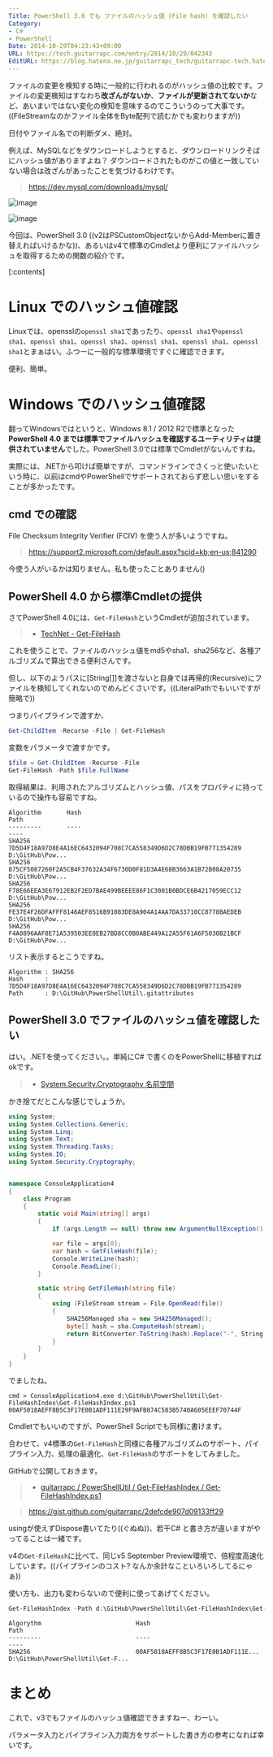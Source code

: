 ```yaml
---
Title: PowerShell 3.0 でも ファイルのハッシュ値 (File hash) を確認したい
Category:
- C#
- PowerShell
Date: 2014-10-29T04:23:43+09:00
URL: https://tech.guitarrapc.com/entry/2014/10/29/042343
EditURL: https://blog.hatena.ne.jp/guitarrapc_tech/guitarrapc-tech.hatenablog.com/atom/entry/8454420450070934386
---
```


ファイルの変更を検知する時に一般的に行われるのがハッシュ値の比較です。ファイルの変更検知はすなわち**改ざんがないか**、**ファイルが更新されてないか**など、あいまいではない変化の検知を意味するのでこういうのって大事です。((FileStreamなのかファイル全体をByte配列で読むかでも変わりますが))

日付やファイル名での判断ダメ、絶対。

例えば、MySQLなどをダウンロードしようとすると、ダウンロードリンクそばにハッシュ値がありますよね？ ダウンロードされたものがこの値と一致していない場合は改ざんがあったことを気づけるわけです。

> https://dev.mysql.com/downloads/mysql/

![image](https://cdn-ak.f.st-hatena.com/images/fotolife/g/guitarrapc_tech/20141029/20141029034107.png)

![image](https://cdn-ak.f.st-hatena.com/images/fotolife/g/guitarrapc_tech/20141029/20141029034201.png)

今回は、PowerShell 3.0 ((v2はPSCustomObjectないからAdd-Memberに置き替えればいけるかな))、あるいはv4で標準のCmdletより便利にファイルハッシュを取得するための関数の紹介です。

[:contents]

# Linux でのハッシュ値確認

Linuxでは、opensslの`openssl sha1`であったり、`openssl sha1`や`openssl sha1`、`openssl sha1`、`openssl sha1`、`openssl sha1`、`openssl sha1`、`openssl sha1`とまぁはい。ふつーに一般的な標準環境ですぐに確認できます。

便利、簡単。

# Windows でのハッシュ値確認

翻ってWindowsではというと、Windows 8.1 / 2012 R2で標準となった **PowerShell 4.0 までは標準でファイルハッシュを確認するユーティリティは提供されていません**でした。PowerShell 3.0では標準でCmdletがないんですね。

実際には、.NETから叩けば簡単ですが、コマンドラインでさくっと使いたいという時に、以前はcmdやPowerShellでサポートされておらず悲しい思いをすることが多かったです。

## cmd での確認

File Checksum Integrity Verifier (FCIV) を使う人が多いようですね。

> https://support2.microsoft.com/default.aspx?scid=kb;en-us;841290

今使う人がいるかは知りません。私も使ったことありません()

## PowerShell 4.0 から標準Cmdletの提供

さてPowerShell 4.0には、`Get-FileHash`というCmdletが追加されています。

> - [TechNet - Get-FileHash](https://technet.microsoft.com/en-us/library/dn520872.aspx)

これを使うことで、ファイルのハッシュ値をmd5やsha1、sha256など、各種アルゴリズムで算出できる便利さんです。

但し、以下のようパスに[String[]]を渡さないと自身では再帰的(Recursive)にファイルを検知してくれないのでめんどくさいです。((LiteralPathでもいいですが簡略で))

つまりパイプラインで渡すか、

```ps1
Get-ChildItem -Recurse -File | Get-FileHash
```

変数をパラメータで渡すかです。

```ps1
$file = Get-ChildItem -Recurse -File
Get-FileHash -Path $file.FullName
```

取得結果は、利用されたアルゴリズムとハッシュ値、パスをプロパティに持っているので操作も容易ですね。

```
Algorithm       Hash                                                                   Path
---------       ----                                                                   ----
SHA256          7D5D4F18A97D8E4A16EC6432094F708C7CA558349D6D2C78DBB19FB771354289       D:\GitHub\Pow...
SHA256          875CF5087260F2A5CB4F37632A34F6730D0F81D3A4E68B3663A1B72B08A20735       D:\GitHub\Pow...
SHA256          F78E66EEA3E67912EB2F2ED7BAE499BEEEE86F1C3001B0BDCE6B4217059ECC12       D:\GitHub\Pow...
SHA256          FE37E4F26DFAFFF8146AEF8516B91083DE8A904A14AA7DA33710CC8778BAEDEB       D:\GitHub\Pow...
SHA256          F4A0896AAF8E71A539503EE0EB27BD8CC0B0ABE449A12A55F61A6F5030B21BCF       D:\GitHub\Pow...
```

リスト表示するとこうですね。

```
Algorithm : SHA256
Hash      : 7D5D4F18A97D8E4A16EC6432094F708C7CA558349D6D2C78DBB19FB771354289
Path      : D:\GitHub\PowerShellUtil\.gitattributes
```

## PowerShell 3.0 でファイルのハッシュ値を確認したい

はい。.NETを使ってください。。単純にC# で書くのをPowerShellに移植すればokです。

> - [System.Security.Cryptography 名前空間](https://msdn.microsoft.com/ja-jp/library/System.Security.Cryptography.aspx)

かき捨てだとこんな感じでしょうか。

```cs
using System;
using System.Collections.Generic;
using System.Linq;
using System.Text;
using System.Threading.Tasks;
using System.IO;
using System.Security.Cryptography;


namespace ConsoleApplication4
{
    class Program
    {
        static void Main(string[] args)
        {
            if (args.Length == null) throw new ArgumentNullException();

            var file = args[0];
            var hash = GetFileHash(file);
            Console.WriteLine(hash);
            Console.ReadLine();
        }

        static string GetFileHash(string file)
        {
            using (FileStream stream = File.OpenRead(file))
            {
                SHA256Managed sha = new SHA256Managed();
                byte[] hash = sha.ComputeHash(stream);
                return BitConverter.ToString(hash).Replace("-", String.Empty);
            }
        }
    }
}
```

でましたね。

```
cmd > ConsoleApplication4.exe d:\GitHub\PowerShellUtil\Get-FileHashIndex\Get-FileHashIndex.ps1
00AF5018AEFF8B5C3F17E0B1ADF111E29F9AFB874C583B5740A605EEEF70744F
```

Cmdletでもいいのですが、PowerShell Scriptでも同様に書けます。

合わせて、v4標準の`Get-FileHash`と同様に各種アルゴリズムのサポート、パイプライン入力、処理の最適化、`Get-FileHash`のサポートをしてみました。

GitHubで公開しておきます。

> - [guitarrapc / PowerShellUtil / Get-FileHashIndex / Get-FileHashIndex.ps1](https://github.com/guitarrapc/PowerShellUtil/blob/778cab8ae4f74ae7664a92ea0ac8202c9faae2ab/Get-FileHashIndex/Get-FileHashIndex.ps1)

> https://gist.github.com/guitarrapc/2defcde907d09133ff29

usingが使えずDispose書いてたり((ぐぬぬ))、若干C# と書き方が違いますがやってることは一緒です。

v4の`Get-FileHash`に比べて、同じv5 September Preview環境で、倍程度高速化しています。((パイプラインのコスト? なんか余計なこといろいろしてるにゃぁ))

使い方も、出力も変わらないので便利に使ってあげてください。

```ps1
Get-FileHashIndex -Path d:\GitHub\PowerShellUtil\Get-FileHashIndex\Get-FileHashIndex.ps1
```

```
Algorythm                          Hash                               Path
---------                          ----                               ----
SHA256                             00AF5018AEFF8B5C3F17E0B1ADF111E... D:\GitHub\PowerShellUtil\Get-F...
```


# まとめ

これで、v3でもファイルのハッシュ値確認できますねー、わーい。

パラメータ入力とパイプライン入力両方をサポートした書き方の参考になれば幸いです。
